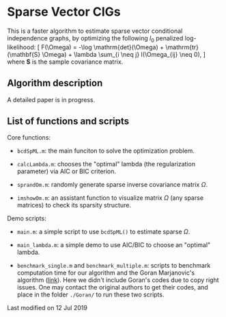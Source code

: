 # Sparse Vector CIGs

This is a faster algorithm to estimate sparse vector conditional
independence graphs, by optimizing the following $l_0$ penalized
log-likelihood:
\[
  F(\Omega) = -\log \mathrm{det}(\Omega) + \mathrm{tr}(\mathbf{S} \Omega) +
  \lambda \sum_{i \neq j} I(\Omega_{ij} \neq 0),
\]
where $\mathbf{S}$ is the sample covariance matrix.

## Algorithm description

A detailed paper is in progress.

## List of functions and scripts

Core functions:

- `bcdSpML.m`: the main funciton to solve the optimization problem.

- `calcLambda.m`: chooses the "optimal" lambda (the regularization
  parameter) via AIC or BIC criterion.
  
- `sprandOm.m`: randomly generate sparse inverse covariance matrix
  $\Omega$.
  
- `imshowOm.m`: an assistant function to visualize matrix $\Omega$ (any
  sparse matrices) to check its sparsity structure.
  
Demo scripts:

- `main.m`: a simple script to use `bcdSpML()` to estimate sparse $\Omega$.

- `main_lambda.m`: a simple demo to use AIC/BIC to choose an "optimal"
  lambda.
  
- `benchmark_single.m` and `benchmark_multiple.m`: scripts to benchmark
  computation time for our algorithm and the Goran Marjanovic's algorithm
  ([link](https://ieeexplore.ieee.org/abstract/document/8461742)). Here we
  didn't include Goran's codes due to copy right issues. One may contact
  the original authors to get their codes, and place in the folder
  `./Goran/` to run these two scripts.
  
  
  
Last modified on 12 Jul 2019